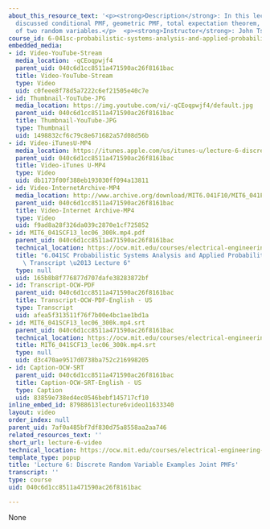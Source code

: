 ```yaml
---
about_this_resource_text: '<p><strong>Description</strong>: In this lecture, the professor
  discussed conditional PMF, geometric PMF, total expectation theorem, and joint PMF
  of two random variables.</p>  <p><strong>Instructor</strong>: John Tsitsiklis</p>'
course_id: 6-041sc-probabilistic-systems-analysis-and-applied-probability-fall-2013
embedded_media:
- id: Video-YouTube-Stream
  media_location: -qCEoqpwjf4
  parent_uid: 040c6d1cc8511a471590ac26f8161bac
  title: Video-YouTube-Stream
  type: Video
  uid: c0feee8f78d5a7222c6ef21505e40c7e
- id: Thumbnail-YouTube-JPG
  media_location: https://img.youtube.com/vi/-qCEoqpwjf4/default.jpg
  parent_uid: 040c6d1cc8511a471590ac26f8161bac
  title: Thumbnail-YouTube-JPG
  type: Thumbnail
  uid: 1498832cf6c79c8e671682a57d08d56b
- id: Video-iTunesU-MP4
  media_location: https://itunes.apple.com/us/itunes-u/lecture-6-discrete-random/id577778306?i=123745367
  parent_uid: 040c6d1cc8511a471590ac26f8161bac
  title: Video-iTunes U-MP4
  type: Video
  uid: db1173f00f388eb193030ff094a13811
- id: Video-InternetArchive-MP4
  media_location: http://www.archive.org/download/MIT6.041F10/MIT6_041F11_lec06_300k.mp4
  parent_uid: 040c6d1cc8511a471590ac26f8161bac
  title: Video-Internet Archive-MP4
  type: Video
  uid: f9ad8a28f326da039c2870e1cf725852
- id: MIT6_041SCF13_lec06_300k.mp4.pdf
  parent_uid: 040c6d1cc8511a471590ac26f8161bac
  technical_location: https://ocw.mit.edu/courses/electrical-engineering-and-computer-science/6-041sc-probabilistic-systems-analysis-and-applied-probability-fall-2013/resource-index/lecture-videos/lecture-6-video/MIT6_041SCF13_lec06_300k.mp4.pdf
  title: "6.041SC Probabilistic Systems Analysis and Applied Probability, Fall 2013\
    \ Transcript \u2013 Lecture 6"
  type: null
  uid: 165b8b8f776877d707dafe38283872bf
- id: Transcript-OCW-PDF
  parent_uid: 040c6d1cc8511a471590ac26f8161bac
  title: Transcript-OCW-PDF-English - US
  type: Transcript
  uid: afea5f313511f76f7b00e4bc1ae1bd1a
- id: MIT6_041SCF13_lec06_300k.mp4.srt
  parent_uid: 040c6d1cc8511a471590ac26f8161bac
  technical_location: https://ocw.mit.edu/courses/electrical-engineering-and-computer-science/6-041sc-probabilistic-systems-analysis-and-applied-probability-fall-2013/resource-index/lecture-videos/lecture-6-video/MIT6_041SCF13_lec06_300k.mp4.srt
  title: MIT6_041SCF13_lec06_300k.mp4.srt
  type: null
  uid: d3c470ae9517d0738ba752c216998205
- id: Caption-OCW-SRT
  parent_uid: 040c6d1cc8511a471590ac26f8161bac
  title: Caption-OCW-SRT-English - US
  type: Caption
  uid: 83859e738ed4ec0546bebf145717cf10
inline_embed_id: 87988613lecture6video11633340
layout: video
order_index: null
parent_uid: 7af0a485bf7df830d75a8558aa2aa746
related_resources_text: ''
short_url: lecture-6-video
technical_location: https://ocw.mit.edu/courses/electrical-engineering-and-computer-science/6-041sc-probabilistic-systems-analysis-and-applied-probability-fall-2013/resource-index/lecture-videos/lecture-6-video
template_type: popup
title: 'Lecture 6: Discrete Random Variable Examples Joint PMFs'
transcript: ''
type: course
uid: 040c6d1cc8511a471590ac26f8161bac

---
```

None